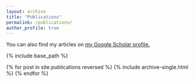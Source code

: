 ```yaml
---
layout: archive
title: "Publications"
permalink: /publications/
author_profile: true
---
```


You can also find my articles on <u><a href="{site.author.googlescholar}">my Google Scholar profile</a>.</u>

{% include base_path %}

{% for post in site.publications reversed %}
  {% include archive-single.html %}
{% endfor %}
